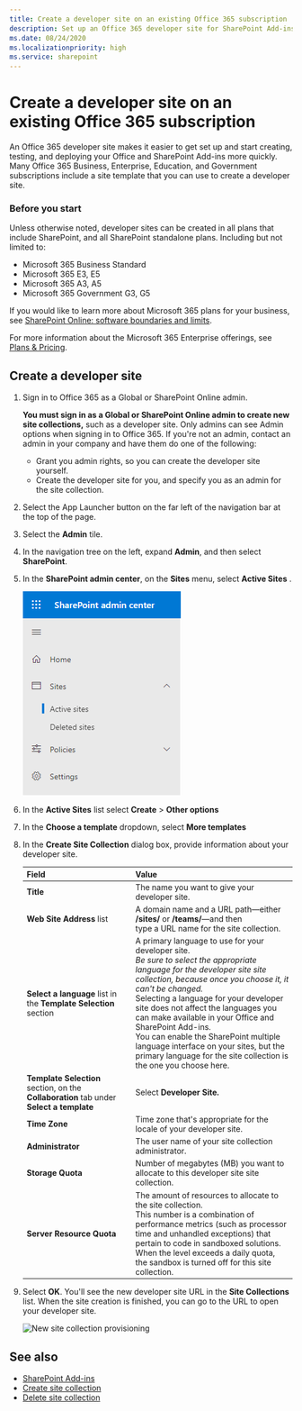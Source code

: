 ```yaml
---
title: Create a developer site on an existing Office 365 subscription
description: Set up an Office 365 developer site for SharePoint Add-ins.
ms.date: 08/24/2020
ms.localizationpriority: high
ms.service: sharepoint
---
```

# Create a developer site on an existing Office 365 subscription

An Office 365 developer site makes it easier to get set up and start creating, testing, and deploying your Office and SharePoint Add-ins more quickly. Many Office 365 Business, Enterprise, Education, and Government subscriptions include a site template that you can use to create a developer site.

### Before you start

Unless otherwise noted, developer sites can be created in all plans that include SharePoint, and all SharePoint standalone plans. Including but not limited to:

- Microsoft 365 Business Standard
- Microsoft 365 E3, E5
- Microsoft 365 A3, A5
- Microsoft 365 Government G3, G5

If you would like to learn more about Microsoft 365 plans for your business, see [SharePoint Online: software boundaries and limits](/office365/servicedescriptions/sharepoint-online-service-description/sharepoint-online-limits).

For more information about the Microsoft 365 Enterprise offerings, see [Plans &amp; Pricing](https://www.microsoft.com/microsoft-365/compare-microsoft-365-enterprise-plans).

## Create a developer site

1. Sign in to Office 365 as a Global or SharePoint Online admin.

   **You must sign in as a Global or SharePoint Online admin to create new site collections,** such as a developer site. Only admins can see Admin options when signing in to Office 365. If you're not an admin, contact an admin in your company and have them do one of the following:

   - Grant you admin rights, so you can create the developer site yourself.
   - Create the developer site for you, and specify you as an admin for the site collection.

2. Select the App Launcher button on the far left of the navigation bar at the top of the page.

3. Select the **Admin** tile.

4. In the navigation tree on the left, expand **Admin**, and then select **SharePoint**.

5. In the **SharePoint admin center**, on the **Sites** menu, select **Active Sites** .

   ![SharePoint Admin Center Active Sites](..\images\SharePoint-Admin-Center-Active-Sites.png)

6. In the **Active Sites** list select **Create** > **Other options**

7. In the **Choose a template** dropdown, select **More templates**

8. In the **Create Site Collection** dialog box, provide information about your developer site.

   |Field|Value|
   |:-----|:-----|
   |**Title**|The name you want to give your developer site.|
   |**Web Site Address** list|A domain name and a URL path—either **/sites/** or **/teams/**—and then<br/>type a URL name for the site collection.|
   |**Select a language** list in the **Template Selection** section|A primary language to use for your developer site.<br/>*Be sure to select the appropriate language for the developer site site collection, because once you choose it, it can't be changed.*<br/>Selecting a language for your developer site does not affect the languages you can make available in your Office and SharePoint Add-ins.<br/>You can enable the SharePoint multiple language interface on your sites, but the primary language for the site collection is the one you choose here.|
   |**Template Selection** section, on the **Collaboration** tab under **Select a template**|Select **Developer Site.**|
   |**Time Zone**|Time zone that's appropriate for the locale of your developer site.|
   |**Administrator**|The user name of your site collection administrator.|
   |**Storage Quota**|Number of megabytes (MB) you want to allocate to this developer site site collection.|
   |**Server Resource Quota**|The amount of resources to allocate to the site collection.<br/>This number is a combination of performance metrics (such as processor time and unhandled exceptions) that pertain to code in sandboxed solutions.<br/>When the level exceeds a daily quota, the sandbox is turned off for this site collection.|

9. Select **OK**. You'll see the new developer site URL in the **Site Collections** list. When the site creation is finished, you can go to the URL to open your developer site.

   ![New site collection provisioning](../images/SPAdminCenter_newSiteCollection_provisioning.png)

## See also

- [SharePoint Add-ins](sharepoint-add-ins.md)
- [Create site collection](/sharepoint/create-site-collection)
- [Delete site collection](/sharepoint/delete-site-collection)
